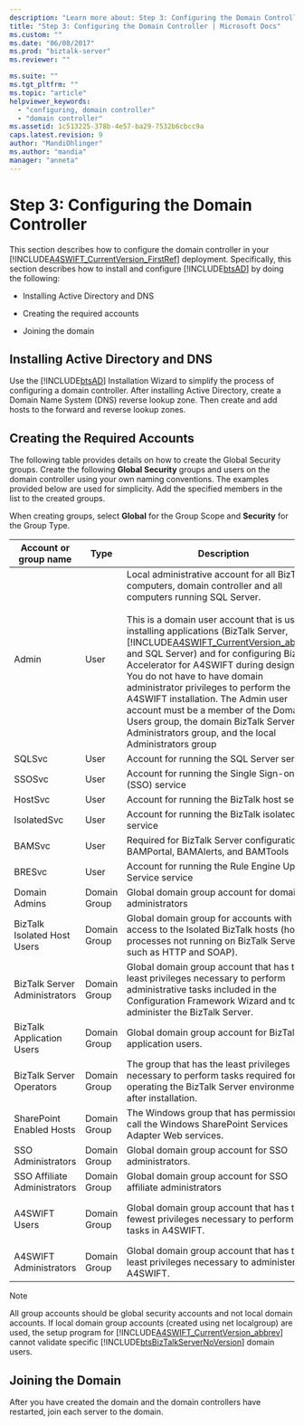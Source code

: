 ```yaml
---
description: "Learn more about: Step 3: Configuring the Domain Controller"
title: "Step 3: Configuring the Domain Controller | Microsoft Docs"
ms.custom: ""
ms.date: "06/08/2017"
ms.prod: "biztalk-server"
ms.reviewer: ""

ms.suite: ""
ms.tgt_pltfrm: ""
ms.topic: "article"
helpviewer_keywords: 
  - "configuring, domain controller"
  - "domain controller"
ms.assetid: 1c513225-378b-4e57-ba29-7532b6cbcc9a
caps.latest.revision: 9
author: "MandiOhlinger"
ms.author: "mandia"
manager: "anneta"
---
```

# Step 3: Configuring the Domain Controller
This section describes how to configure the domain controller in your [!INCLUDE[A4SWIFT_CurrentVersion_FirstRef](../../includes/a4swift-currentversion-firstref-md.md)] deployment. Specifically, this section describes how to install and configure [!INCLUDE[btsAD](../../includes/btsad-md.md)] by doing the following:  

-   Installing Active Directory and DNS  

-   Creating the required accounts  

-   Joining the domain  

## Installing Active Directory and DNS  
 Use the [!INCLUDE[btsAD](../../includes/btsad-md.md)] Installation Wizard to simplify the process of configuring a domain controller. After installing Active Directory, create a Domain Name System (DNS) reverse lookup zone. Then create and add hosts to the forward and reverse lookup zones.  

## Creating the Required Accounts  
 The following table provides details on how to create the Global Security groups. Create the following **Global Security** groups and users on the domain controller using your own naming conventions. The examples provided below are used for simplicity. Add the specified members in the list to the created groups.  

 When creating groups, select **Global** for the Group Scope and **Security** for the Group Type.  


|     Account or group name     |     Type     |                                                                                                                                                                                                                                                                                                                          Description                                                                                                                                                                                                                                                                                                                          |                Members                |
|-------------------------------|--------------|---------------------------------------------------------------------------------------------------------------------------------------------------------------------------------------------------------------------------------------------------------------------------------------------------------------------------------------------------------------------------------------------------------------------------------------------------------------------------------------------------------------------------------------------------------------------------------------------------------------------------------------------------------------|---------------------------------------|
|             Admin             |     User     | Local administrative account for all BizTalk computers, domain controller and all computers running SQL Server.<br /><br /> This is a domain user account that is used for installing applications (BizTalk Server, [!INCLUDE[A4SWIFT_CurrentVersion_abbrev](../../includes/a4swift-currentversion-abbrev-md.md)], and SQL Server) and for configuring BizTalk Accelerator for A4SWIFT during design time. You do not have to have domain administrator privileges to perform the A4SWIFT installation. The Admin user account must be a member of the Domain Users group, the domain BizTalk Server Administrators group, and the local Administrators group |                                       |
|            SQLSvc             |     User     |                                                                                                                                                                                                                                                                                                          Account for running the SQL Server service                                                                                                                                                                                                                                                                                                           |                                       |
|            SSOSvc             |     User     |                                                                                                                                                                                                                                                                                                     Account for running the Single Sign-on (SSO) service                                                                                                                                                                                                                                                                                                      |                                       |
|            HostSvc            |     User     |                                                                                                                                                                                                                                                                                                         Account for running the BizTalk host service                                                                                                                                                                                                                                                                                                          |                                       |
|          IsolatedSvc          |     User     |                                                                                                                                                                                                                                                                                                       Account for running the BizTalk isolated service                                                                                                                                                                                                                                                                                                        |                                       |
|            BAMSvc             |     User     |                                                                                                                                                                                                                                                                                        Required for BizTalk Server configuration of BAMPortal, BAMAlerts, and BAMTools                                                                                                                                                                                                                                                                                        |                                       |
|            BRESvc             |     User     |                                                                                                                                                                                                                                                                                                  Account for running the Rule Engine Update Service service                                                                                                                                                                                                                                                                                                   |                                       |
|         Domain Admins         | Domain Group |                                                                                                                                                                                                                                                                                                     Global domain group account for domain administrators                                                                                                                                                                                                                                                                                                     |                                       |
|  BizTalk Isolated Host Users  | Domain Group |                                                                                                                                                                                                                                                       Global domain group for accounts with access to the Isolated BizTalk hosts (host processes not running on BizTalk Server, such as HTTP and SOAP).                                                                                                                                                                                                                                                       |     \<IsolatedSvc\>, \<HostSvc\>      |
| BizTalk Server Administrators | Domain Group |                                                                                                                                                                                                                                   Global domain group account that has the least privileges necessary to perform administrative tasks included in the Configuration Framework Wizard and to administer the BizTalk Server.                                                                                                                                                                                                                                    |               \<Admin\>               |
|   BizTalk Application Users   | Domain Group |                                                                                                                                                                                                                                                                                                  Global domain group account for BizTalk application users.                                                                                                                                                                                                                                                                                                   |              \<HostSvc\>              |
|   BizTalk Server Operators    | Domain Group |                                                                                                                                                                                                                                                         The group that has the least privileges necessary to perform tasks required for operating the BizTalk Server environment after installation.                                                                                                                                                                                                                                                          |                                       |
|   SharePoint Enabled Hosts    | Domain Group |                                                                                                                                                                                                                                                                             The Windows group that has permissions to call the Windows SharePoint Services Adapter Web services.                                                                                                                                                                                                                                                                              |              \<HostSvc\>              |
|      SSO Administrators       | Domain Group |                                                                                                                                                                                                                                                                                                      Global domain group account for SSO administrators.                                                                                                                                                                                                                                                                                                      |         \<Admin\>, \<SSOSvc\>         |
| SSO Affiliate Administrators  | Domain Group |                                                                                                                                                                                                                                                                                                 Global domain group account for SSO affiliate administrators                                                                                                                                                                                                                                                                                                  |               \<Admin\>               |
|         A4SWIFT Users         | Domain Group |                                                                                                                                                                                                                                                                            Global domain group account that has the fewest privileges necessary to perform basic tasks in A4SWIFT.                                                                                                                                                                                                                                                                            | \<HostSvc\>, Additional Network Users |
|    A4SWIFT Administrators     | Domain Group |                                                                                                                                                                                                                                                                                  Global domain group account that has the least privileges necessary to administer A4SWIFT.                                                                                                                                                                                                                                                                                   |               \<Admin\>               |

> [!NOTE]
>  All group accounts should be global security accounts and not local domain accounts. If local domain group accounts (created using net localgroup) are used, the setup program for [!INCLUDE[A4SWIFT_CurrentVersion_abbrev](../../includes/a4swift-currentversion-abbrev-md.md)] cannot validate specific [!INCLUDE[btsBizTalkServerNoVersion](../../includes/btsbiztalkservernoversion-md.md)] domain users.  

## Joining the Domain  
 After you have created the domain and the domain controllers have restarted, join each server to the domain.
